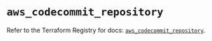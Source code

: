 # `aws_codecommit_repository`

Refer to the Terraform Registry for docs: [`aws_codecommit_repository`](https://registry.terraform.io/providers/hashicorp/aws/5.85.0/docs/resources/codecommit_repository).
